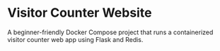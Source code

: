 # Visitor Counter Website

A beginner-friendly Docker Compose project that runs a containerized visitor counter web app using Flask and Redis.
